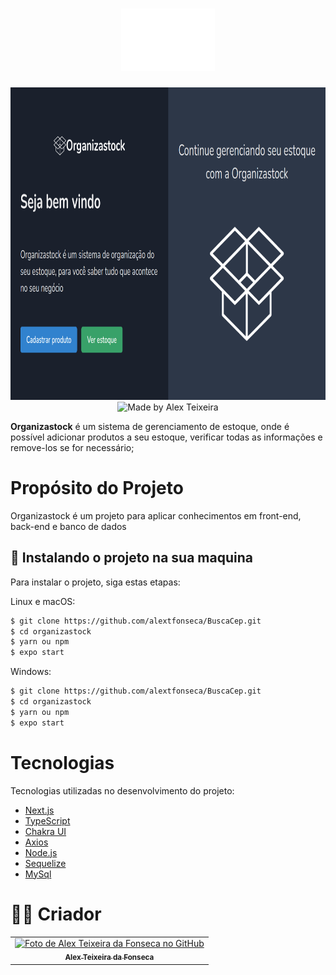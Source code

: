 <h1 align="center">
    <img alt="Logo Organizastock" src="./public/icons/logo.svg" width="150" height="100" />
</h1>

<p align="center">
    <img src="./public/organizastock.png" height="500"/> <br>
     <img alt="Made by Alex Teixeira" src="https://img.shields.io/badge/made%20by- Alex Teixeira-%15C3D6?style=flat-square&color=0d5c46&labelColor=000">
</p>

**Organizastock** é um sistema de gerenciamento de estoque, onde é possível adicionar produtos a seu estoque, verificar todas as informações e remove-los se for necessário;

# Propósito do Projeto

Organizastock é um projeto para aplicar conhecimentos em front-end, back-end e banco de dados

## 🚀 Instalando o projeto na sua maquina

Para instalar o projeto, siga estas etapas:

Linux e macOS:

```bash
$ git clone https://github.com/alextfonseca/BuscaCep.git
$ cd organizastock
$ yarn ou npm
$ expo start
```

Windows:

```bash
$ git clone https://github.com/alextfonseca/BuscaCep.git
$ cd organizastock
$ yarn ou npm
$ expo start
```

# Tecnologias

Tecnologias utilizadas no desenvolvimento do projeto:

- [Next.js](https://nextjs.org/)
- [TypeScript](https://www.typescriptlang.org/)
- [Chakra UI](https://chakra-ui.com/)
- [Axios](https://github.com/axios/axios)
- [Node.js](https://nodejs.org/en/)
- [Sequelize](https://sequelize.org/)
- [MySql](https://www.mysql.com/)

# 🧑‍💻 Criador

<table>
  <tr>
    <td align="center">
      <a href="https://github.com/alextfonseca">
        <img src="https://github.com/alextfonseca.png" width="100px;" alt="Foto de Alex Teixeira da Fonseca no GitHub"/><br>
        <sub>
          <b>Alex Teixeira da Fonseca</b>
        </sub>
      </a>
    </td>
  </tr>
</table>
